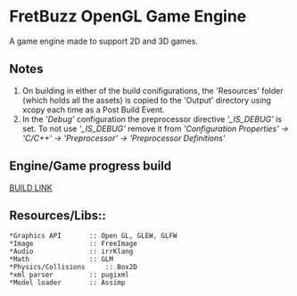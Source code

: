 # **FretBuzz OpenGL Game Engine**

A game engine made to support 2D and 3D games.

## **Notes**
1. On building in either of the build conifigurations, the 'Resources' folder (which holds all the assets) is copied to the 'Output' directory using xcopy each time as a Post Build Event.
1. In the *'Debug'* configuration the preprocessor directive *'_IS_DEBUG'* is set. To not use *'_IS_DEBUG'* remove it from 
   *'Configuration Properties' -> 'C/C++' -> 'Preprocessor' -> 'Preprocessor Definitions'*


## **Engine/Game progress build**
[BUILD LINK](https://www.dropbox.com/s/cxd343pf7sr2v35/FretBuzzGameEngine_20190502_1806.zip?dl=0)

## **Resources/Libs::**
	*Graphics API 		:: Open GL, GLEW, GLFW
    *Image        		:: FreeImage
	*Audio        		:: irrKlang
	*Math         		:: GLM
	*Physics/Collisions 	:: Box2D 
	*xml parser 		:: pugixml
	*Model loader 		:: Assimp
